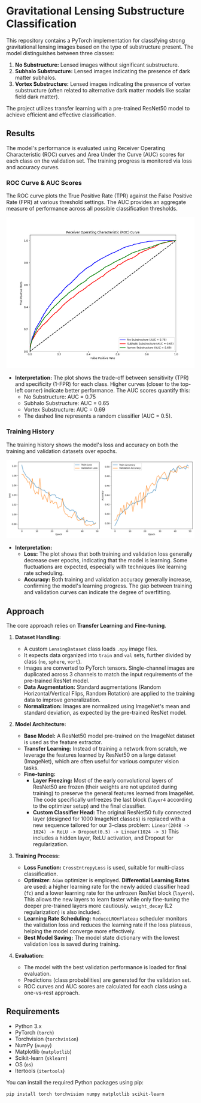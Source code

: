 # Gravitational Lensing Substructure Classification

This repository contains a PyTorch implementation for classifying strong gravitational lensing images based on the type of substructure present. The model distinguishes between three classes:
1.  **No Substructure:** Lensed images without significant substructure.
2.  **Subhalo Substructure:** Lensed images indicating the presence of dark matter subhalos.
3.  **Vortex Substructure:** Lensed images indicating the presence of vortex substructure (often related to alternative dark matter models like scalar field dark matter).

The project utilizes transfer learning with a pre-trained ResNet50 model to achieve efficient and effective classification.

## Results

The model's performance is evaluated using Receiver Operating Characteristic (ROC) curves and Area Under the Curve (AUC) scores for each class on the validation set. The training progress is monitored via loss and accuracy curves.

### ROC Curve & AUC Scores

The ROC curve plots the True Positive Rate (TPR) against the False Positive Rate (FPR) at various threshold settings. The AUC provides an aggregate measure of performance across all possible classification thresholds.

![Receiver Operating Characteristic (ROC) Curve](roc_curve_auc_score.png)

*   **Interpretation:** The plot shows the trade-off between sensitivity (TPR) and specificity (1-FPR) for each class. Higher curves (closer to the top-left corner) indicate better performance. The AUC scores quantify this:
    *   No Substructure: AUC = 0.75
    *   Subhalo Substructure: AUC = 0.65
    *   Vortex Substructure: AUC = 0.69
    *   The dashed line represents a random classifier (AUC = 0.5).

### Training History

The training history shows the model's loss and accuracy on both the training and validation datasets over epochs.

![Training History](training_history.png)

*   **Interpretation:**
    *   **Loss:** The plot shows that both training and validation loss generally decrease over epochs, indicating that the model is learning. Some fluctuations are expected, especially with techniques like learning rate scheduling.
    *   **Accuracy:** Both training and validation accuracy generally increase, confirming the model's learning progress. The gap between training and validation curves can indicate the degree of overfitting.

## Approach

The core approach relies on **Transfer Learning** and **Fine-tuning**.

1.  **Dataset Handling:**
    *   A custom `LensingDataset` class loads `.npy` image files.
    *   It expects data organized into `train` and `val` sets, further divided by class (`no`, `sphere`, `vort`).
    *   Images are converted to PyTorch tensors. Single-channel images are duplicated across 3 channels to match the input requirements of the pre-trained ResNet model.
    *   **Data Augmentation:** Standard augmentations (Random Horizontal/Vertical Flips, Random Rotation) are applied to the training data to improve generalization.
    *   **Normalization:** Images are normalized using ImageNet's mean and standard deviation, as expected by the pre-trained ResNet model.

2.  **Model Architecture:**
    *   **Base Model:** A ResNet50 model pre-trained on the ImageNet dataset is used as the feature extractor.
    *   **Transfer Learning:** Instead of training a network from scratch, we leverage the features learned by ResNet50 on a large dataset (ImageNet), which are often useful for various computer vision tasks.
    *   **Fine-tuning:**
        *   **Layer Freezing:** Most of the early convolutional layers of ResNet50 are frozen (their weights are not updated during training) to preserve the general features learned from ImageNet. The code specifically unfreezes the last block (`layer4` according to the optimizer setup) and the final classifier.
        *   **Custom Classifier Head:** The original ResNet50 fully connected layer (designed for 1000 ImageNet classes) is replaced with a new sequence tailored for our 3-class problem:
            `Linear(2048 -> 1024) -> ReLU -> Dropout(0.5) -> Linear(1024 -> 3)`
            This includes a hidden layer, ReLU activation, and Dropout for regularization.

3.  **Training Process:**
    *   **Loss Function:** `CrossEntropyLoss` is used, suitable for multi-class classification.
    *   **Optimizer:** `Adam` optimizer is employed. **Differential Learning Rates** are used: a higher learning rate for the newly added classifier head (`fc`) and a lower learning rate for the unfrozen ResNet block (`layer4`). This allows the new layers to learn faster while only fine-tuning the deeper pre-trained layers more cautiously. `weight_decay` (L2 regularization) is also included.
    *   **Learning Rate Scheduling:** `ReduceLROnPlateau` scheduler monitors the validation loss and reduces the learning rate if the loss plateaus, helping the model converge more effectively.
    *   **Best Model Saving:** The model state dictionary with the lowest validation loss is saved during training.

4.  **Evaluation:**
    *   The model with the best validation performance is loaded for final evaluation.
    *   Predictions (class probabilities) are generated for the validation set.
    *   ROC curves and AUC scores are calculated for each class using a one-vs-rest approach.

## Requirements

*   Python 3.x
*   PyTorch (`torch`)
*   Torchvision (`torchvision`)
*   NumPy (`numpy`)
*   Matplotlib (`matplotlib`)
*   Scikit-learn (`sklearn`)
*   OS (`os`)
*   Itertools (`itertools`)

You can install the required Python packages using pip:
```bash
pip install torch torchvision numpy matplotlib scikit-learn
